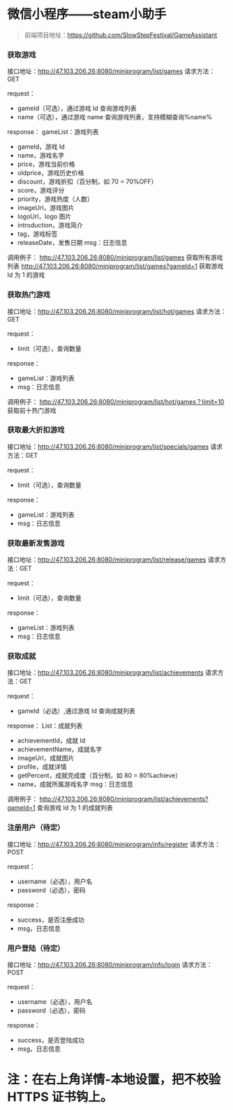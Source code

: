 # 微信小程序——steam小助手

> 前端项目地址：https://github.com/SlowStepFestival/GameAssistant


### 获取游戏
接口地址：http://47.103.206.26:8080/miniprogram/list/games
请求方法：GET

request：
  - gameId（可选），通过游戏 Id 查询游戏列表
  - name（可选），通过游戏 name 查询游戏列表，支持模糊查询%name%
  
response：
gameList：游戏列表
  - gameId，游戏 Id
  - name，游戏名字
  - price，游戏当前价格
  - oldprice，游戏历史价格
  - discount，游戏折扣（百分制，如 70 = 70%OFF）
  - score，游戏评分
  - priority，游戏热度（人数）
  - imageUrl，游戏图片
  - logoUrl，logo 图片
  - introduction，游戏简介
  - tag，游戏标签
  - releaseDate，发售日期
  msg：日志信息
  
调用例子：
http://47.103.206.26:8080/miniprogram/list/games 获取所有游戏列表
http://47.103.206.26:8080/miniprogram/list/games?gameId=1 获取游戏 Id 为 1 的游戏

### 获取热门游戏
接口地址：http://47.103.206.26:8080/miniprogram/list/hot/games
请求方法：GET

request：
  - limit（可选），查询数量
  
response：
  - gameList：游戏列表
  - msg：日志信息
  
调用例子：
http://47.103.206.26:8080/miniprogram/list/hot/games？limit=10 获取前十热门游戏

### 获取最大折扣游戏
接口地址：http://47.103.206.26:8080/miniprogram/list/specials/games
请求方法：GET

request：
  - limit（可选），查询数量

response：
  - gameList：游戏列表
  - msg：日志信息

### 获取最新发售游戏
接口地址：http://47.103.206.26:8080/miniprogram/list/release/games
请求方法：GET

request：
  - limit（可选），查询数量

response：
  - gameList：游戏列表
  - msg：日志信息

### 获取成就
接口地址：http://47.103.206.26:8080/miniprogram/list/achievements
请求方法：GET

request：
  - gameId（必选）,通过游戏 Id 查询成就列表

response：
List<Achievement>：成就列表
  - achievementId，成就 Id
  - achievementName，成就名字
  - imageUrl，成就图片
  - profile，成就详情
  - getPercent，成就完成度（百分制，如 80 = 80%achieve）
  - name，成就所属游戏名字
msg：日志信息

调用例子：
http://47.103.206.26:8080/miniprogram/list/achievements?gameId=1 查询游戏 Id 为 1 的成就列表

### 注册用户（待定）
接口地址：http://47.103.206.26:8080/miniprogram/info/register
请求方法：POST

request：
  - username（必选），用户名
  - password（必选），密码

response：
  - success，是否注册成功
  - msg，日志信息

### 用户登陆（待定）
接口地址：http://47.103.206.26:8080/miniprogram/info/login
请求方法：POST

request：
  - username（必选），用户名
  - password（必选），密码

response：
  - success，是否登陆成功
  - msg，日志信息
  
  
# 注：在右上角详情-本地设置，把不校验 HTTPS 证书钩上。
